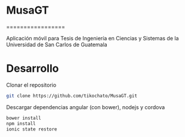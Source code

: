 # MusaGT
=================

Aplicación móvil para Tesis de Ingeniería en Ciencias y Sistemas de la Universidad de San Carlos de Guatemala

# Desarrollo
Clonar el repositorio
```bash
git clone https://github.com/tikochato/MusaGT.git
```
Descargar dependencias angular (con bower), nodejs y cordova
```bash
bower install
npm install
ionic state restore
```
